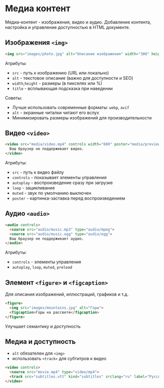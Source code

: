 # Медиа контент #

Медиа-контент - изображения, видео и аудио.
Добавление контента, настройка и управление доступностью в HTML документе.

## Изображения `<img>` ##

````html
<img src="images/photo.jpg" alt="Описание изображения" width="300" height="200">
````

Атрибуты:
* `src` - путь к изображению (URL или локально)
* `alt` - текстовое описание (важно для доступности и SEO)
* `width`,`height` - размеры (в пикселях или %)
* `title` - всплывающая подсказка при наведении

Советы:
* Лучше использовать современные форматы: `webp`, `avif`
* `alt` - экранные читалки читают его вслух
* Минимизировать размеры изображений для производительности

## Видео `<video>` ##
````html
<video src="media/video.mp4" controls width="600" poster="media/preview.jpg">
  Ваш браузер не поддерживает видео.
</video>
````
Атрибуты:
* `src` - путь к видео файлу
* `controls` - показывает элементы управления
* `autoplay` - воспроизведение сразу при загрузке
* `loop` - зацикливание
* `muted` - звук по умолчанию выключен
* `poster` - картинка-заставка перед воспроизведением

## Аудио `<audio>` ##
````html
<audio controls>
  <source src="audio/music.mp3" type="audio/mpeg">
  <source src="audio/music.ogg" type="audio/ogg">
  Ваш браузер не поддерживает аудио.
</audio>
````
Атрибуты:
* `controls` - элементы управления
* `autoplay`, `loop`, `muted`, `preload`

## Элемент `<figure>` и `<figcaption>` ##
Для описания изображений, иллюстраций, графиков и т.д.
````html
<figure>
  <img src="images/mountains.jpg" alt="Горы">
  <figcaption>Горы на рассвете</figcaption>
</figure>
````
Улучшает семантику и доступность

## Медиа и доступность ##
* `alt` обязателен для `<img>`
* использовать `<track>` для субтитров к видео

````html
<video controls>
  <source src="movie.mp4" type="video/mp4">
  <track src="subtitles.vtt" kind="subtitles" srclang="ru" label="Русский">
</video>
````